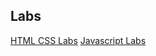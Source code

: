 ## Labs

[HTML CSS Labs](https://github.com/roystharayil/BOOTCAMP/main/Web%20Fundamentals/Labs/html_css.md)
[Javascript Labs](https://github.com/roystharayil/BOOTCAMP/main/Web%20Fundamentals/Labs/js.md)
